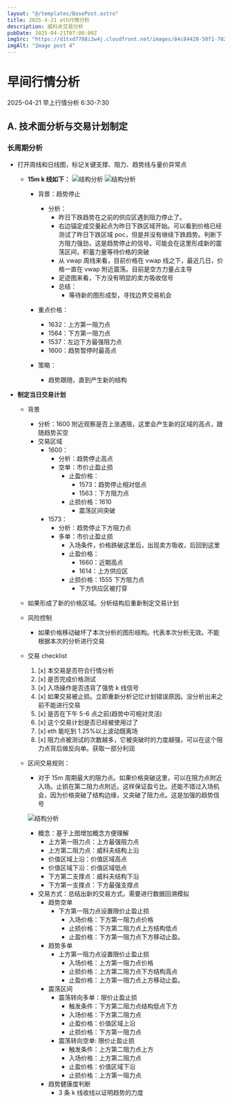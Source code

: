 ```yaml
---
layout: "@/templates/BasePost.astro"
title: 2025-4-21 eth行情分析
description: 威科夫交易分析
pubDate: 2025-04-21T07:00:00Z
imgSrc: "https://d1txd7788i3w4j.cloudfront.net/images/84c84428-50f1-7025-b778-548a97e9da87/2025-04-21/1745194100756-eth-15m.jpg"
imgAlt: "Image post 4"
---
```


# 早间行情分析

2025-04-21 早上行情分析 6:30-7:30

## A. 技术面分析与交易计划制定

### 长周期分析

- 打开周线和日线图，标记关键支撑、阻力、趋势线与量价异常点

  - **15m k 线如下：**
    ![结构分析](https://d1txd7788i3w4j.cloudfront.net/images/84c84428-50f1-7025-b778-548a97e9da87/2025-04-21/1745194100756-eth-15m.jpg)
    ![结构分析](https://d1txd7788i3w4j.cloudfront.net/images/84c84428-50f1-7025-b778-548a97e9da87/2025-04-21/1745194100908-tradinglite-15m.jpg)

    - 背景：趋势停止
      - 分析：
        - 昨日下跌趋势在之前的供应区遇到阻力停止了。
        - 右边锚定成交量起点为昨日下跌区域开始。可以看到价格已经测试了昨日下跌区域 poc，但是并没有继续下跌趋势。判断下方阻力强劲，这是趋势停止的信号。可能会在这里形成新的震荡区间，积蓄力量等待价格的突破
        - 从 vwap 周线来看，目前价格在 vwap 线之下，最近几日，价格一直在 vwap 附近震荡。目前是空方力量占主导
        - 足迹图来看，下方没有明显的卖方吸收信号
        - 总结：
          - 等待新的图形成型，寻找边界交易机会
    - 重点价格：

      - 1632：上方第一阻力点
      - 1564：下方第一阻力点
      - 1537：左边下方最强阻力点
      - 1600：趋势暂停时最高点

    - 策略：
      - 趋势跟随，直到产生新的结构

- **制定当日交易计划**

  - 背景
    - 分析：1600 附近观察是否上涨遇阻，这里会产生新的区域的高点，跟随趋势买空
    - 交易区域
      - 1600：
        - 分析：趋势停止高点
        - 空单：市价止盈止损
          - 止盈价格：
            - 1573：趋势停止相对低点
            - 1563：下方阻力点
          - 止损价格：1610
            - 震荡区间突破
      - 1573：
        - 分析：趋势停止下方阻力点
        - 多单：市价止盈止损
          - 入场条件，价格跌破这里后，出现卖方吸收，后回到这里
          - 止盈价格：
            - 1660：近期高点
            - 1614：上方供应区
          - 止损价格：1555 下方阻力点
            - 下方供应区被打穿
  - 如果形成了新的价格区域。分析结构后重新制定交易计划

  - 风险控制
    - 如果价格移动破坏了本次分析的图形结构。代表本次分析无效。不能根据本次的分析进行交易
  - 交易 checklist

    1. [x] 本交易是否符合行情分析
    2. [x] 是否完成价格测试
    3. [x] 入场操作是否违背了强势 k 线信号
    4. [x] 如果交易被止损。立即重新分析记忆计划错误原因。没分析出来之前不能进行交易
    5. [x] 是否在下午 5-6 点之前(趋势中可相对灵活)
    6. [x] 这个交易计划是否已经被使用过了
    7. [x] eth 能吃到 1.25%以上波动既离场
    8. [x] 阻力点被测试的次数越多，它被突破时的力度越强，可以在这个阻力点背后做反向单。获取一部分利润

  - 区间交易规则：

    - 对于 15m 周期最大的阻力点。如果价格突破这里，可以在阻力点附近入场。止损在第二阻力点附近。这样保证盈亏比。还能不错过入场机会，因为价格突破了结构边缘，又突破了阻力点。这是加强的趋势信号

    ![结构分析](https://d1txd7788i3w4j.cloudfront.net/images/84c84428-50f1-7025-b778-548a97e9da87/2025-03-28/1743167232237-tradingview15m.jpg)

    - 概念：基于上图增加概念方便理解
      - 上方第一阻力点：上方最强阻力点
      - 上方第二阻力点：威科夫结构上沿
      - 价值区域上沿：价值区域高点
      - 价值区域下沿：价值区域低点
      - 下方第二支撑点：威科夫结构下沿
      - 下方第一支撑点：下方最强支撑点
    - 交易方式：总结出新的交易方式，需要进行数据回溯模拟
      - 趋势空单
        - 下方第一阻力点设置限价止盈止损
          - 入场价格：下方第一阻力点价格
          - 止损价格：下方第二阻力点上方结构低点
          - 止盈价格：下方第一阻力点下方移动止盈。
      - 趋势多单
        - 上方第一阻力点设置限价止盈止损
          - 入场价格：上方第一阻力点价格
          - 止损价格：上方第二阻力点下方结构高点
          - 止盈价格：上方第一阻力点上方移动止盈。
      - 震荡区间
        - 震荡转向多单：限价止盈止损
          - 触发条件：下方第二阻力点结构低点下方
          - 入场价格：下方第二阻力点
          - 止盈价格：价值区域上沿
          - 止损价格：下方第一阻力点
        - 震荡转向空单: 限价止盈止损
          - 触发条件：上方第二阻力点上方
          - 入场价格：上方第二阻力点
          - 止盈价格：价值区域下沿
          - 止损价格：上方第一阻力点
      - 趋势健康度判断
        - 3 条 k 线收线以证明趋势的力度
